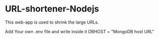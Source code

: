 # URL-shortener-Nodejs
This web-app is used to shrink the large URLs.


Add Your own .env file and write inside it
DBHOST = "MongoDB host URL"

